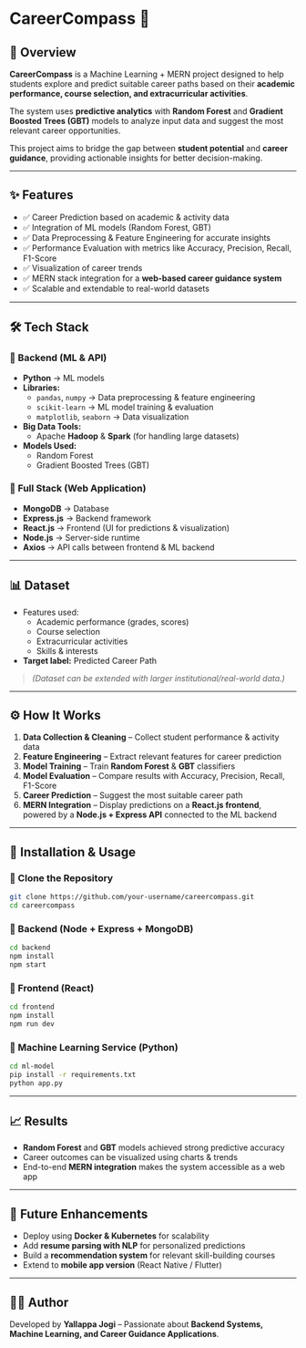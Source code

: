 # CareerCompass 🧭  

## 📌 Overview  
**CareerCompass** is a Machine Learning + MERN project designed to help students explore and predict suitable career paths based on their **academic performance, course selection, and extracurricular activities**.  

The system uses **predictive analytics** with **Random Forest** and **Gradient Boosted Trees (GBT)** models to analyze input data and suggest the most relevant career opportunities.  

This project aims to bridge the gap between **student potential** and **career guidance**, providing actionable insights for better decision-making.  

---

## ✨ Features  
- ✅ Career Prediction based on academic & activity data  
- ✅ Integration of ML models (Random Forest, GBT)  
- ✅ Data Preprocessing & Feature Engineering for accurate insights  
- ✅ Performance Evaluation with metrics like Accuracy, Precision, Recall, F1-Score  
- ✅ Visualization of career trends  
- ✅ MERN stack integration for a **web-based career guidance system**  
- ✅ Scalable and extendable to real-world datasets  

---

## 🛠️ Tech Stack  

### 🔹 Backend (ML & API)  
- **Python** → ML models  
- **Libraries:**  
  - `pandas`, `numpy` → Data preprocessing & feature engineering  
  - `scikit-learn` → ML model training & evaluation  
  - `matplotlib`, `seaborn` → Data visualization  
- **Big Data Tools:**  
  - Apache **Hadoop** & **Spark** (for handling large datasets)  
- **Models Used:**  
  - Random Forest  
  - Gradient Boosted Trees (GBT)  

### 🔹 Full Stack (Web Application)  
- **MongoDB** → Database  
- **Express.js** → Backend framework  
- **React.js** → Frontend (UI for predictions & visualization)  
- **Node.js** → Server-side runtime  
- **Axios** → API calls between frontend & ML backend  

---

## 📊 Dataset  
- Features used:  
  - Academic performance (grades, scores)  
  - Course selection  
  - Extracurricular activities  
  - Skills & interests  
- **Target label:** Predicted Career Path  

> *(Dataset can be extended with larger institutional/real-world data.)*  

---

## ⚙️ How It Works  
1. **Data Collection & Cleaning** – Collect student performance & activity data  
2. **Feature Engineering** – Extract relevant features for career prediction  
3. **Model Training** – Train **Random Forest** & **GBT** classifiers  
4. **Model Evaluation** – Compare results with Accuracy, Precision, Recall, F1-Score  
5. **Career Prediction** – Suggest the most suitable career path  
6. **MERN Integration** – Display predictions on a **React.js frontend**, powered by a **Node.js + Express API** connected to the ML backend  

---

## 🚀 Installation & Usage  

### 🔹 Clone the Repository  
```bash
git clone https://github.com/your-username/careercompass.git
cd careercompass
```

### 🔹 Backend (Node + Express + MongoDB)  
```bash
cd backend
npm install
npm start
```

### 🔹 Frontend (React)  
```bash
cd frontend
npm install
npm run dev
```

### 🔹 Machine Learning Service (Python)  
```bash
cd ml-model
pip install -r requirements.txt
python app.py
```

---

## 📈 Results  
- **Random Forest** and **GBT** models achieved strong predictive accuracy  
- Career outcomes can be visualized using charts & trends  
- End-to-end **MERN integration** makes the system accessible as a web app  

---

## 🔮 Future Enhancements  
- Deploy using **Docker & Kubernetes** for scalability  
- Add **resume parsing with NLP** for personalized predictions  
- Build a **recommendation system** for relevant skill-building courses  
- Extend to **mobile app version** (React Native / Flutter)  

---

## 👨‍💻 Author  
Developed by **Yallappa Jogi** – Passionate about **Backend Systems, Machine Learning, and Career Guidance Applications**.  
